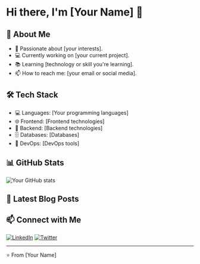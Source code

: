 # Hi there, I'm [Your Name] 👋

## 🚀 About Me
- 🎯 Passionate about [your interests].
- 💻 Currently working on [your current project].
- 📚 Learning [technology or skill you're learning].
- 📫 How to reach me: [your email or social media].

## 🛠 Tech Stack
- 💻 Languages: [Your programming languages]
- 🌐 Frontend: [Frontend technologies]
- 🔧 Backend: [Backend technologies]
- 🗄️ Databases: [Databases]
- 🚀 DevOps: [DevOps tools]

## 📊 GitHub Stats
![Your GitHub stats](https://github-readme-stats.vercel.app/api?username=your-username&show_icons=true&theme=radical)

## 📌 Latest Blog Posts
<!-- BLOG-POST-LIST:START -->
<!-- BLOG-POST-LIST:END -->

## 📫 Connect with Me
[![LinkedIn](https://img.shields.io/badge/LinkedIn-blue?logo=linkedin)](https://linkedin.com/in/your-profile)
[![Twitter](https://img.shields.io/badge/Twitter-blue?logo=twitter)](https://twitter.com/your-profile)

---
⭐️ From [Your Name]
